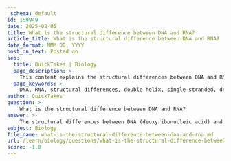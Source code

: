 ```yaml
---
_schema: default
id: 169949
date: 2025-02-05
title: What is the structural difference between DNA and RNA?
article_title: What is the structural difference between DNA and RNA?
date_format: MMM DD, YYYY
post_on_text: Posted on
seo:
  title: QuickTakes | Biology
  page_description: >-
    This content explains the structural differences between DNA and RNA, including their strands, sugar components, nitrogenous bases, stability, and functions in biological systems.
  page_keywords: >-
    DNA, RNA, structural differences, double helix, single-stranded, deoxyribose, ribose, nitrogenous bases, stability, genetic information, protein synthesis, gene expression
author: QuickTakes
question: >-
    What is the structural difference between DNA and RNA?
answer: >-
    The structural differences between DNA (deoxyribonucleic acid) and RNA (ribonucleic acid) are significant and can be summarized as follows:\n\n1. **Strands**:\n   - **DNA**: Typically double-stranded, forming a double helix structure. The two strands are complementary and run in opposite directions (antiparallel).\n   - **RNA**: Usually single-stranded, although it can form secondary structures through intramolecular base pairing.\n\n2. **Sugar Component**:\n   - **DNA**: Contains deoxyribose, which lacks an -OH group on the 2' carbon (it has a hydrogen atom instead).\n   - **RNA**: Contains ribose, which has an -OH group on the 2' carbon, making it more reactive than DNA.\n\n3. **Nitrogenous Bases**:\n   - **DNA**: Contains the bases adenine (A), thymine (T), cytosine (C), and guanine (G).\n   - **RNA**: Contains adenine (A), uracil (U) (which replaces thymine), cytosine (C), and guanine (G).\n\n4. **Stability**:\n   - **DNA**: More stable due to its double-stranded structure and the presence of deoxyribose, which is less reactive.\n   - **RNA**: More reactive and less stable, primarily because of the ribose sugar and its single-stranded nature.\n\n5. **Function**:\n   - **DNA**: Serves as the genetic blueprint for organisms, storing and transmitting genetic information.\n   - **RNA**: Plays a crucial role in protein synthesis and gene expression, acting as a messenger (mRNA), a component of ribosomes (rRNA), and a transfer molecule (tRNA).\n\nThese structural differences are fundamental to the distinct roles that DNA and RNA play in biological systems, particularly in the central dogma of molecular biology, which describes the flow of genetic information from DNA to RNA to protein.
subject: Biology
file_name: what-is-the-structural-difference-between-dna-and-rna.md
url: /learn/biology/questions/what-is-the-structural-difference-between-dna-and-rna
score: -1.0
---
```


&nbsp;